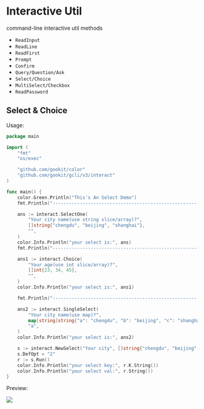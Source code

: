 # Interactive Util

command-line interactive util methods

- `ReadInput`
- `ReadLine`
- `ReadFirst`
- `Prompt`
- `Confirm`
- `Query/Question/Ask`
- `Select/Choice`
- `MultiSelect/Checkbox`
- `ReadPassword`

## Select & Choice

Usage:

```go
package main

import (
	"fmt"
	"os/exec"

	"github.com/gookit/color"
	"github.com/gookit/gcli/v3/interact"
)

func main() {
	color.Green.Println("This's An Select Demo")
	fmt.Println("----------------------------------------------------------")

	ans := interact.SelectOne(
		"Your city name(use string slice/array)?",
		[]string{"chengdu", "beijing", "shanghai"},
		"",
	)
	color.Info.Println("your select is:", ans)
	fmt.Println("----------------------------------------------------------")

	ans1 := interact.Choice(
		"Your age(use int slice/array)?",
		[]int{23, 34, 45},
		"",
	)
	color.Info.Println("your select is:", ans1)

	fmt.Println("----------------------------------------------------------")

	ans2 := interact.SingleSelect(
		"Your city name(use map)?",
		map[string]string{"a": "chengdu", "b": "beijing", "c": "shanghai"},
		"a",
	)
	color.Info.Println("your select is:", ans2)

	s := interact.NewSelect("Your city", []string{"chengdu", "beijing", "shanghai"})
	s.DefOpt = "2"
	r := s.Run()
	color.Info.Println("your select key:", r.K.String())
	color.Info.Println("your select val:", r.String())
}
```

Preview:

![](images/select.png)

